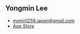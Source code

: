 <!--
### Hi there 🙋‍♂️ 
-->
## Yongmin Lee
- eymin1259.japan@gmail.com <br/>
- [App Store](https://apps.apple.com/kr/developer/yongmin-lee/id1585791291)<br/>
  
<!--
- **resume**: &nbsp;&nbsp;[bit.ly/3H0xf0K](https://bit.ly/3H0xf0K)  
:star2: **blog**&nbsp;&nbsp;&nbsp;&nbsp;&nbsp;&nbsp;&nbsp;&nbsp;&nbsp;[yongminlee26.tistory.com](https://yongminlee26.tistory.com/)
-->

<!--
## Released Application
- Dobby
  - Schedule Management Application 
  - [Github](https://github.com/eymin1259/Dobby-iOS)
  - [App Store(iOS)](https://apps.apple.com/kr/app/id1658783993), [App Store(WatchOS)](https://apps.apple.com/kr/app/id1658783993?platform=appleWatch) 

- Aiditor
  - AI-based image creation application
  - [Github](https://github.com/eymin1259/pAInter-RN)
  - [App Store](https://apps.apple.com/us/app/aiditor-ai-image-editor/id6446832840)

- 그때이곳
  - GPS-based memo application
  - [Github](https://github.com/eymin1259/atThatTimeHere)
  - [App Store](https://apps.apple.com/us/app/id1585791289)

-->
<!--
:star2: [Aiditor](https://github.com/eymin1259/pAInter-RN) : OpenAI를 활용한 이미지 생성 및 변형 어플리케이션 - [App Store](https://apps.apple.com/kr/app/aiditor-ai-image-editor/id6446832840)<br/>
-->
<!--
:star2: [개발족보](https://github.com/eymin1259/DevSheet) : 개발 지식 공유 어플리케이션 <br/>
-->




<!--
**eymin1259/eymin1259** is a ✨ _special_ ✨ repository because its `README.md` (this file) appears on your GitHub profile.

Here are some ideas to get you started:

- 🔭 I’m currently working on ...
- 🌱 I’m currently learning ...
- 👯 I’m looking to collaborate on ...
- 🤔 I’m looking for help with ...
- 💬 Ask me about ...
- 📫 How to reach me: ...
- 😄 Pronouns: ...
- ⚡ Fun fact: ...
-->
